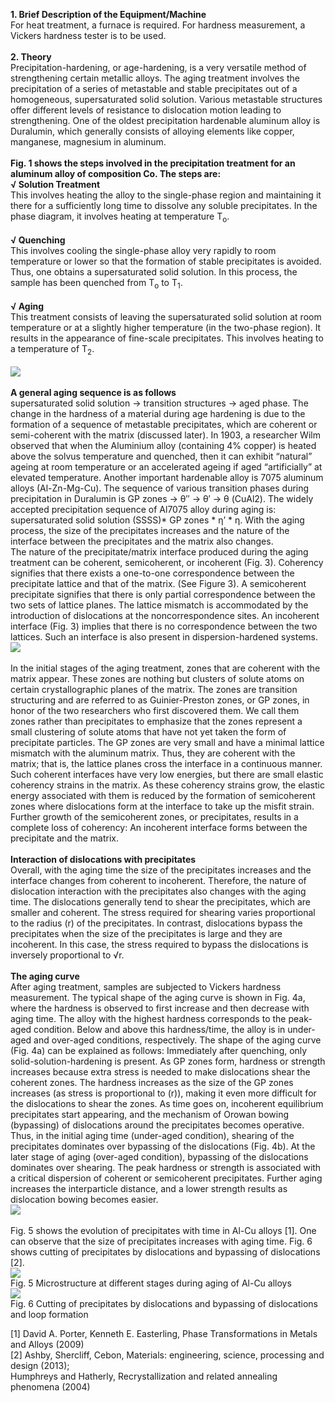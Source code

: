 <b>1. Brief Description of the Equipment/Machine</b><br> 
For heat treatment, a furnace is required. For hardness measurement, a Vickers hardness tester is to be used. <br><br>
<b>2. Theory </b><br>
Precipitation-hardening, or age-hardening, is a very versatile method of strengthening certain metallic alloys. The aging treatment involves the precipitation of a series of metastable and stable precipitates out of a homogeneous, supersaturated solid solution. Various metastable structures offer different levels of resistance to dislocation motion leading to strengthening. One of the oldest precipitation hardenable aluminum alloy is Duralumin, which generally consists of alloying elements like copper, manganese, magnesium in aluminum.<br><br>
<b>Fig. 1 shows the steps involved in the precipitation treatment for an aluminum alloy of composition Co. The steps are:</b><br>
<b>√	Solution Treatment</b><br> This involves heating the alloy to the single-phase region and maintaining it there for a sufficiently long time to dissolve any soluble precipitates. In the phase diagram, it involves heating at temperature T<sub>o</sub>.<br><br>
<b>√	Quenching</b><br> This involves cooling the single-phase alloy very rapidly to room temperature or lower so that the formation of stable precipitates is avoided. Thus, one obtains a supersaturated solid solution. In this process, the sample has been quenched from T<sub>o</sub> to T<sub>1</sub>.<br><br>
<b>√	Aging</b><br> This treatment consists of leaving the supersaturated solid solution at room temperature or at a slightly higher temperature (in the two-phase region). It results in the appearance of fine-scale precipitates. This involves heating to a temperature of T<sub>2</sub>. <br><br>
<image src="images/image1.png"><br><br>
<b>A general aging sequence is as follows</b><br> 
supersaturated solid solution → transition structures → aged phase. The change in the hardness of a material during age hardening is due to the formation of a sequence of metastable precipitates, which are coherent or semi-coherent with the matrix (discussed later). In 1903, a researcher Wilm observed that when the Aluminium alloy (containing 4% copper) is heated above the solvus temperature and quenched, then it can exhibit “natural” ageing at room temperature or an accelerated ageing if aged “artificially” at elevated temperature. Another important hardenable alloy is 7075 aluminum alloys (Al-Zn-Mg-Cu). The sequence of various transition phases during precipitation in Duralumin is GP zones → θ″ → θ′ → θ (CuAl2). The widely accepted precipitation sequence of Al7075 alloy during aging is: supersaturated solid solution (SSSS)* GP zones * η’ * η. With the aging process, the size of the precipitates increases and the nature of the interface between the precipitates and the matrix also changes. <br>
The nature of the precipitate/matrix interface produced during the aging treatment can be coherent, semicoherent, or incoherent (Fig. 3). Coherency signifies that there exists a one-to-one correspondence between the precipitate lattice and that of the matrix. (See Figure 3). A semicoherent precipitate signifies that there is only partial correspondence between the two sets of lattice planes. The lattice mismatch is accommodated by the introduction of dislocations at the noncorrespondence sites. An incoherent interface (Fig. 3) implies that there is no correspondence between the two lattices. Such an interface is also present in dispersion-hardened systems.<br>
<image src="images/image2.png"><br><br>
In the initial stages of the aging treatment, zones that are coherent with the matrix appear. These zones are nothing but clusters of solute atoms on certain crystallographic planes of the matrix. The zones are transition structuring and are referred to as Guinier-Preston zones, or GP zones, in honor of the two researchers who first discovered them. We call them zones rather than precipitates to emphasize that the zones represent a small clustering of solute atoms that have not yet taken the form of precipitate particles. The GP zones are very small and have a minimal lattice mismatch with the aluminum matrix. Thus, they are coherent with the matrix; that is, the lattice planes cross the interface in a continuous manner. Such coherent interfaces have very low energies, but there are small elastic coherency strains in the matrix. As these coherency strains grow, the elastic energy associated with them is reduced by the formation of semicoherent zones where dislocations form at the interface to take up the misfit strain. Further growth of the semicoherent zones, or precipitates, results in a complete loss of coherency: An incoherent interface forms between the precipitate and the matrix.<br><br>
<b>Interaction of dislocations with precipitates</b><br> 
Overall, with the aging time the size of the precipitates increases and the interface changes from coherent to incoherent. Therefore, the nature of dislocation interaction with the precipitates also changes with the aging time. The dislocations generally tend to shear the precipitates, which are smaller and coherent. The stress required for shearing varies proportional to the radius (r) of the precipitates. In contrast, dislocations bypass the precipitates when the size of the precipitates is large and they are incoherent. In this case, the stress required to bypass the dislocations is inversely proportional to √r.<br><br>
<b>The aging curve</b><br> 
After aging treatment, samples are subjected to Vickers hardness measurement. The typical shape of the aging curve is shown in Fig. 4a, where the hardness is observed to first increase and then decrease with aging time. The alloy with the highest hardness corresponds to the peak-aged condition. Below and above this hardness/time, the alloy is in under-aged and over-aged conditions, respectively. The shape of the aging curve (Fig. 4a) can be explained as follows: Immediately after quenching, only solid-solution-hardening is present. As GP zones form, hardness or strength increases because extra stress is needed to make dislocations shear the coherent zones. The hardness increases as the size of the GP zones increases (as stress is proportional to (r)), making it even more difficult for the dislocations to shear the zones. As time goes on, incoherent equilibrium precipitates start appearing, and the mechanism of Orowan bowing (bypassing) of dislocations around the precipitates becomes operative. Thus, in the initial aging time (under-aged condition), shearing of the precipitates dominates over bypassing of the dislocations (Fig. 4b). At the later stage of aging (over-aged condition), bypassing of the dislocations dominates over shearing. The peak hardness or strength is associated with a critical dispersion of coherent or semicoherent precipitates. Further aging increases the interparticle distance, and a lower strength results as dislocation bowing becomes easier.<br>
<image src="images/image3.png"><br><br>
Fig. 5 shows the evolution of precipitates with time in Al-Cu alloys [1]. One can observe that the size of precipitates increases with aging time. Fig. 6 shows cutting of precipitates by dislocations and bypassing of dislocations [2].<br>
<image src="image/image5.JPG"><br>
Fig. 5 Microstructure at different stages during aging of Al-Cu alloys<br>
<image src="image/image6.JPG"><br>
Fig. 6 Cutting of precipitates by dislocations and bypassing of dislocations and loop formation<br>


[1] David A. Porter, Kenneth E. Easterling, Phase Transformations in Metals and Alloys (2009)<br>
[2] Ashby, Shercliff, Cebon, Materials: engineering, science, processing and design (2013);<br>
Humphreys and Hatherly, Recrystallization and related annealing phenomena (2004)

